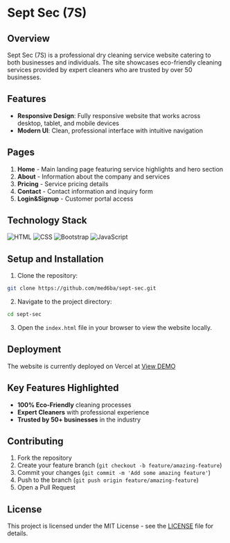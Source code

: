 # Sept Sec (7S)

## Overview

Sept Sec (7S) is a professional dry cleaning service website catering to both businesses and individuals. The site showcases eco-friendly cleaning services provided by expert cleaners who are trusted by over 50 businesses.

## Features

- **Responsive Design**: Fully responsive website that works across desktop, tablet, and mobile devices
- **Modern UI**: Clean, professional interface with intuitive navigation

## Pages

1. **Home** - Main landing page featuring service highlights and hero section
2. **About** - Information about the company and services
3. **Pricing** - Service pricing details
4. **Contact** - Contact information and inquiry form
5. **Login&Signup** - Customer portal access

## Technology Stack

![HTML](https://img.shields.io/badge/-HTML-orange?logo=html5&logoColor=white) ![CSS](https://img.shields.io/badge/-CSS-blue?logo=css3&logoColor=white) ![Bootstrap](https://img.shields.io/badge/-Bootstrap-purple?logo=bootstrap&logoColor=white) ![JavaScript](https://img.shields.io/badge/-JavaScript-yellow?logo=javascript&logoColor=white)

## Setup and Installation

1. Clone the repository:
```sh
git clone https://github.com/med6ba/sept-sec.git
```

2. Navigate to the project directory:
```sh
cd sept-sec
```

3. Open the `index.html` file in your browser to view the website locally.

## Deployment

The website is currently deployed on Vercel at [View DEMO](https://sept-sec.vercel.app)

## Key Features Highlighted

- **100% Eco-Friendly** cleaning processes
- **Expert Cleaners** with professional experience
- **Trusted by 50+ businesses** in the industry

## Contributing

1. Fork the repository
2. Create your feature branch (`git checkout -b feature/amazing-feature`)
3. Commit your changes (`git commit -m 'Add some amazing feature'`)
4. Push to the branch (`git push origin feature/amazing-feature`)
5. Open a Pull Request

## License

This project is licensed under the MIT License - see the <a href="https://github.com/med6ba/sept-sec/blob/main/LICENSE">LICENSE</a> file for details.

